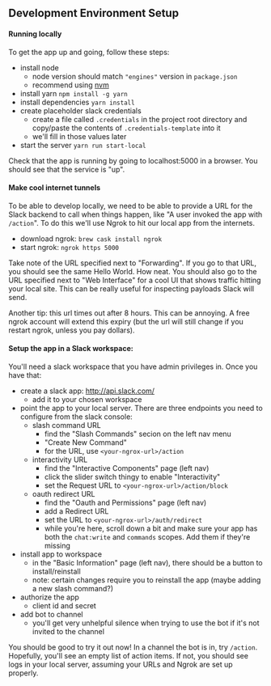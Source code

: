 ## Development Environment Setup

#### Running locally

To get the app up and going, follow these steps:

- install node
  - node version should match `"engines"` version in `package.json`
  - recommend using [nvm](https://github.com/nvm-sh/nvm)
- install yarn `npm install -g yarn`
- install dependencies `yarn install`
- create placeholder slack credentials
  - create a file called `.credentials` in the project root directory and copy/paste the contents of `.credentials-template` into it
  - we'll fill in those values later
- start the server `yarn run start-local`

 Check that the app is running by going to localhost:5000 in a browser. You should see that the service is "up".

#### Make cool internet tunnels

To be able to develop locally, we need to be able to provide a URL for the Slack backend to call when things happen, like "A user invoked the app with `/action`". To do this we'll use Ngrok to hit our local app from the internets.

- download ngrok: `brew cask install ngrok`
- start ngrok: `ngrok https 5000`

Take note of the URL specified next to "Forwarding". If you go to that URL, you should see the same Hello World. How neat. You should also go to the URL specified next to "Web Interface" for a cool UI that shows traffic hitting your local site. This can be really useful for inspecting payloads Slack will send. 

Another tip: this url times out after 8 hours. This can be annoying. A free ngrok account will extend this expiry (but the url will still change if you restart ngrok, unless you pay dollars). 
 
    
#### Setup the app in a Slack workspace:

You'll need a slack workspace that you have admin privileges in. Once you have that: 

- create a slack app: http://api.slack.com/
  - add it to your chosen workspace
- point the app to your local server. There are three endpoints you need to configure from the slack console: 
  - slash command URL
    - find the "Slash Commands" secion on the left nav menu
    - "Create New Command"
    - for the URL, use `<your-ngrox-url>/action`
  - interactivity URL
    - find the "Interactive Components" page (left nav)
    - click the slider switch thingy to enable "Interactivity"
    - set the Request URL to `<your-ngrox-url>/action/block`
  - oauth redirect URL
    - find the "Oauth and Permissions" page (left nav)
    - add a Redirect URL
    - set the URL to `<your-ngrox-url>/auth/redirect`
    - while you're here, scroll down a bit and make sure your app has both the `chat:write` and `commands` scopes. Add them if they're missing
- install app to workspace
  - in the "Basic Information" page (left nav), there should be a button to install/reinstall
  - note: certain changes require you to reinstall the app (maybe adding a new slash command?)
- authorize the app
  - client id and secret
- add bot to channel
  - you'll get very unhelpful silence when trying to use the bot if it's not invited to the channel

You should be good to try it out now! In a channel the bot is in, try `/action`. Hopefully, you'll see an empty list of action items. If not, you should see logs in your local server, assuming your URLs and Ngrok are set up properly. 

